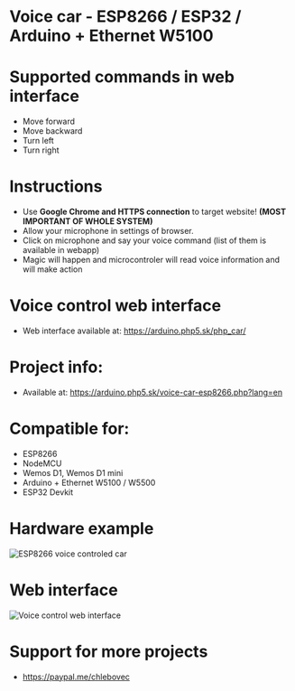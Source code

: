# Voice car - ESP8266 / ESP32 / Arduino + Ethernet W5100

# Supported commands in web interface
* Move forward
* Move backward
* Turn left
* Turn right

# Instructions
* Use **Google Chrome and HTTPS connection** to target website! **(MOST IMPORTANT OF WHOLE SYSTEM)**
* Allow your microphone in settings of browser.
* Click on microphone and say your voice command (list of them is available in webapp)
* Magic will happen and microcontroler will read voice information and will make action

# Voice control web interface
* Web interface available at: https://arduino.php5.sk/php_car/

# Project info:
* Available at: https://arduino.php5.sk/voice-car-esp8266.php?lang=en

# Compatible for:
* ESP8266
* NodeMCU
* Wemos D1, Wemos D1 mini
* Arduino + Ethernet W5100 / W5500
* ESP32 Devkit

# Hardware example
![ESP8266 voice controled car](https://hackster.imgix.net/uploads/attachments/395465/wificar_1axDU3rW1M.jpg?auto=compress%2Cformat&w=900&h=675&fit=min)

# Web interface
![Voice control web interface](https://i.imgur.com/amaUX1W.png)

# Support for more projects
* https://paypal.me/chlebovec
